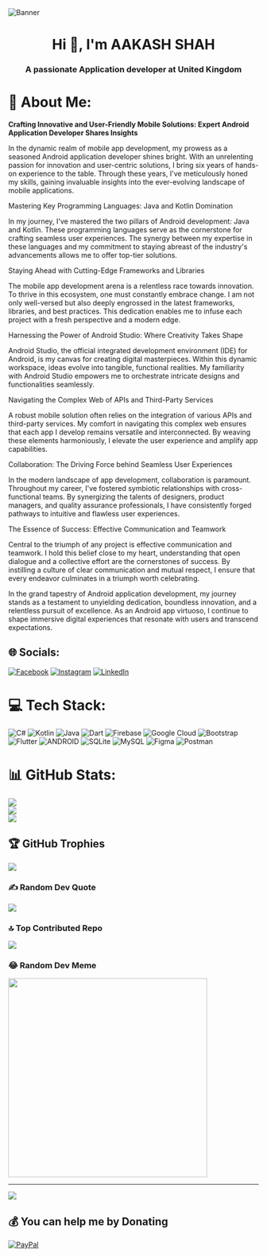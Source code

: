 <img src="https://camo.githubusercontent.com/cae12fddd9d6982901d82580bdf321d81fb299141098ca1c2d4891870827bf17/68747470733a2f2f6d69726f2e6d656469756d2e636f6d2f6d61782f313336302f302a37513379765349765f7430696f4a2d5a2e676966" alt="Banner" style="max-width: 100%; display: inline-block; margin: auto;" data-target="animated-image.originalImage">
<h1 align="center">Hi 👋, I'm AAKASH SHAH</h1>
<h3 align="center">A passionate Application developer at United Kingdom</h3>

# 💫 About Me:
<b>Crafting Innovative and User-Friendly Mobile Solutions: Expert Android Application Developer Shares Insights</b>

In the dynamic realm of mobile app development, my prowess as a seasoned Android application developer shines bright. With an unrelenting passion for innovation and user-centric solutions, I bring six years of hands-on experience to the table. Through these years, I've meticulously honed my skills, gaining invaluable insights into the ever-evolving landscape of mobile applications.

Mastering Key Programming Languages: Java and Kotlin Domination

In my journey, I've mastered the two pillars of Android development: Java and Kotlin. These programming languages serve as the cornerstone for crafting seamless user experiences. The synergy between my expertise in these languages and my commitment to staying abreast of the industry's advancements allows me to offer top-tier solutions.

Staying Ahead with Cutting-Edge Frameworks and Libraries

The mobile app development arena is a relentless race towards innovation. To thrive in this ecosystem, one must constantly embrace change. I am not only well-versed but also deeply engrossed in the latest frameworks, libraries, and best practices. This dedication enables me to infuse each project with a fresh perspective and a modern edge.

Harnessing the Power of Android Studio: Where Creativity Takes Shape

Android Studio, the official integrated development environment (IDE) for Android, is my canvas for creating digital masterpieces. Within this dynamic workspace, ideas evolve into tangible, functional realities. My familiarity with Android Studio empowers me to orchestrate intricate designs and functionalities seamlessly.

Navigating the Complex Web of APIs and Third-Party Services

A robust mobile solution often relies on the integration of various APIs and third-party services. My comfort in navigating this complex web ensures that each app I develop remains versatile and interconnected. By weaving these elements harmoniously, I elevate the user experience and amplify app capabilities.

Collaboration: The Driving Force behind Seamless User Experiences

In the modern landscape of app development, collaboration is paramount. Throughout my career, I've fostered symbiotic relationships with cross-functional teams. By synergizing the talents of designers, product managers, and quality assurance professionals, I have consistently forged pathways to intuitive and flawless user experiences.

The Essence of Success: Effective Communication and Teamwork

Central to the triumph of any project is effective communication and teamwork. I hold this belief close to my heart, understanding that open dialogue and a collective effort are the cornerstones of success. By instilling a culture of clear communication and mutual respect, I ensure that every endeavor culminates in a triumph worth celebrating.

In the grand tapestry of Android application development, my journey stands as a testament to unyielding dedication, boundless innovation, and a relentless pursuit of excellence. As an Android app virtuoso, I continue to shape immersive digital experiences that resonate with users and transcend expectations.<br>


## 🌐 Socials:
[![Facebook](https://img.shields.io/badge/Facebook-%231877F2.svg?logo=Facebook&logoColor=white)](https://facebook.com/1Akash0) [![Instagram](https://img.shields.io/badge/Instagram-%23E4405F.svg?logo=Instagram&logoColor=white)](https://instagram.com/aakash.shah1) [![LinkedIn](https://img.shields.io/badge/LinkedIn-%230077B5.svg?logo=linkedin&logoColor=white)](https://linkedin.com/in/1Aakash0) 

# 💻 Tech Stack:
![C#](https://img.shields.io/badge/c%23-%23239120.svg?style=for-the-badge&logo=c-sharp&logoColor=white) ![Kotlin](https://img.shields.io/badge/kotlin-%230095D5.svg?style=for-the-badge&logo=kotlin&logoColor=white) ![Java](https://img.shields.io/badge/java-%23ED8B00.svg?style=for-the-badge&logo=java&logoColor=white) ![Dart](https://img.shields.io/badge/dart-%230175C2.svg?style=for-the-badge&logo=dart&logoColor=white) ![Firebase](https://img.shields.io/badge/firebase-%23039BE5.svg?style=for-the-badge&logo=firebase) ![Google Cloud](https://img.shields.io/badge/Google%20Cloud-%234285F4.svg?style=for-the-badge&logo=google-cloud&logoColor=white) ![Bootstrap](https://img.shields.io/badge/bootstrap-%23563D7C.svg?style=for-the-badge&logo=bootstrap&logoColor=white) ![Flutter](https://img.shields.io/badge/Flutter-%2302569B.svg?style=for-the-badge&logo=Flutter&logoColor=white) ![ANDROID](https://img.shields.io/badge/android-%2320232a.svg?style=for-the-badge&logo=android&logoColor=%a4c639) ![SQLite](https://img.shields.io/badge/sqlite-%2307405e.svg?style=for-the-badge&logo=sqlite&logoColor=white) ![MySQL](https://img.shields.io/badge/mysql-%2300f.svg?style=for-the-badge&logo=mysql&logoColor=white) 	![Figma](https://img.shields.io/badge/figma-%23F24E1E.svg?style=for-the-badge&logo=figma&logoColor=white) ![Postman](https://img.shields.io/badge/Postman-FF6C37?style=for-the-badge&logo=postman&logoColor=white)
# 📊 GitHub Stats:
![](https://github-readme-stats.vercel.app/api?username=1Aakash0&theme=dark&hide_border=false&include_all_commits=false&count_private=false)<br/>
![](https://github-readme-streak-stats.herokuapp.com/?user=1Aakash0&theme=dark&hide_border=false)<br/>
![](https://github-readme-stats.vercel.app/api/top-langs/?username=1Aakash0&theme=dark&hide_border=false&include_all_commits=false&count_private=false&layout=compact)

## 🏆 GitHub Trophies
![](https://github-profile-trophy.vercel.app/?username=1Aakash0&theme=radical&no-frame=false&no-bg=true&margin-w=4)

### ✍️ Random Dev Quote
![](https://quotes-github-readme.vercel.app/api?type=horizontal&theme=radical)

### 🔝 Top Contributed Repo
![](https://github-contributor-stats.vercel.app/api?username=1Aakash0&limit=5&theme=juicyfresh&combine_all_yearly_contributions=true)

### 😂 Random Dev Meme
<img src='https://randommeme-five.vercel.app/' style="height: 400px;"/>

---
[![](https://visitcount.itsvg.in/api?id=1Aakash0&icon=0&color=0)](https://visitcount.itsvg.in)

  ## 💰 You can help me by Donating
  [![PayPal](https://img.shields.io/badge/PayPal-00457C?style=for-the-badge&logo=paypal&logoColor=white)](https://paypal.me/aakash.uk23@gmail.com) 

  
<!-- Proudly created with GPRM ( https://gprm.itsvg.in ) -->
